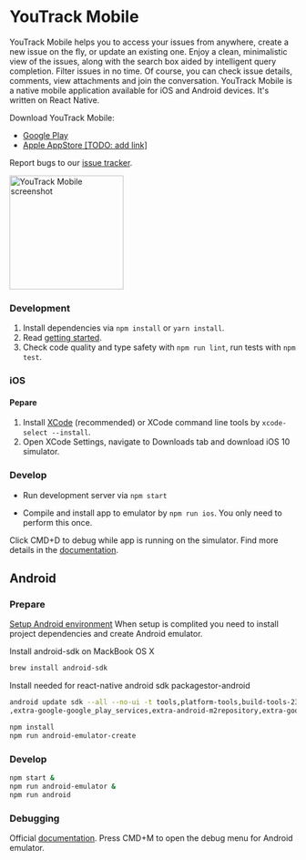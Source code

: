 
# YouTrack Mobile

YouTrack Mobile helps you to access your issues from anywhere, create a new issue on the fly, or update an existing one.
Enjoy a clean, minimalistic view of the issues, along with the search box aided by intelligent query completion. Filter issues in no time.
Of course, you can check issue details, comments, view attachments and join the conversation.
YouTrack Mobile is a native mobile application available for iOS and Android devices. It's written on React Native.

 Download YouTrack Mobile:
* [Google Play](https://play.google.com/store/apps/details?id=com.jetbrains.youtrack.mobile.app)
* [Apple AppStore [TODO: add link]]()

 Report bugs to our [issue tracker](https://youtrack.jetbrains.com/newissue?project=YTM&clearDraft=true).

<img src="https://drive.google.com/uc?export=&id=0B6BBCd1L_wXacS1aUEk3RlFEMTg" alt="YouTrack Mobile screenshot" width="200">

### Development

1. Install dependencies via `npm install` or `yarn install`.
2. Read [getting started](https://facebook.github.io/react-native/docs/getting-started.html).
3. Check code quality and type safety with `npm run lint`, run tests with `npm test`.

### iOS

#### Pepare

1. Install [XCode](https://developer.apple.com/xcode/download/) (recommended) or XCode command line tools by `xcode-select --install`.
2. Open XCode Settings, navigate to Downloads tab and download iOS 10 simulator.

### Develop

* Run development server via `npm start`

* Compile and install app to emulator by `npm run ios`. You only need to perform this once.

Click CMD+D to debug while app is running on the simulator. Find more details in the [documentation](https://facebook.github.io/react-native/docs/debugging.html).

## Android

### Prepare
[Setup Android environment](https://facebook.github.io/react-native/docs/android-setup.html)
When setup is complited you need to install project dependencies and create Android emulator.

Install android-sdk on MackBook OS X
```sh
brew install android-sdk
```

Install needed for react-native android sdk packagestor-android
```sh
android update sdk --all --no-ui -t tools,platform-tools,build-tools-23.0.1,android-23\
,extra-google-google_play_services,extra-android-m2repository,extra-google-m2repository,extra-android-support
```

```sh
npm install
npm run android-emulator-create
```


### Develop

```sh
npm start &
npm run android-emulator &
npm run android
```

### Debugging

Official [documentation](https://facebook.github.io/react-native/docs/debugging.html). Press CMD+M to open the debug menu for Android emulator.
